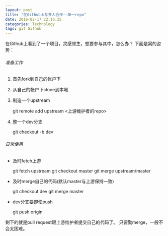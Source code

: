 ```yaml
---
layout: post
title: "在Github上与多人合作——单一repo"
date: 2016-02-17 22:16:35
categories: Technology
tags: git Github
---
```


在Github上看到了一个项目，灵感顿生，想要参与其中，怎么办？
下面是窝的姿势：

###### 准备工作

1. 首先fork到自己的帐户下

2. 从自己的帐户下clone到本地

3. 制造一个upstream


	git remote add upstream <上游维护者的repo>

4. 整一个dev分支


	git checkout -b dev

###### 日常使用

- 及时fetch上游


	git fetch upstream
	git checkout master
	git merge upstream/master
    
- 及时merge自己的代码(默认master与上游保持一致)


	git checkout dev
	git merge master
    
- dev分支要即使push


	git push origin

剩下的就是pull request跟上游维护者提交自己的代码了。
只要勤merge，一般不会太困难。

